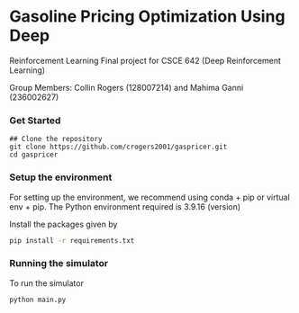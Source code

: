 # Gasoline Pricing Optimization Using Deep
Reinforcement Learning
Final project for CSCE 642 (Deep Reinforcement Learning)

Group Members: Collin Rogers (128007214) and Mahima Ganni (236002627)

### Get Started
```
## Clone the repository 
git clone https://github.com/crogers2001/gaspricer.git
cd gaspricer
```

### Setup the environment 
For setting up the environment, we recommend using conda + pip or virtual env + pip. The Python environment required is 3.9.16 (version)

Install the packages given by
```bash
pip install -r requirements.txt
```

### Running the simulator
To run the simulator

```bash
python main.py
```
